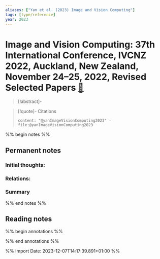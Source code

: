 ```yaml
---
aliases: ["Yan et al. (2023) Image and Vision Computing"]
tags: [type/reference]
year: 2023
---
```

# Image and Vision Computing: 37th International Conference, IVCNZ 2022, Auckland, New Zealand, November 24–25, 2022, Revised Selected Papers [📖](zotero://select/library/items/4PHZQWHC)

> [!abstract]-
> 

> [!quote]- Citations
> 
> ```query
> content: "@yanImageVisionComputing2023" -file:@yanImageVisionComputing2023
> ```

%% begin notes %%
## Permanent notes
### Initial thoughts:


### Relations:


### Summary


%% end notes %%
## Reading notes
%% begin annotations %%

%% end annotations %%



%% Import Date: 2023-12-07T14:17:39.891+01:00 %%
